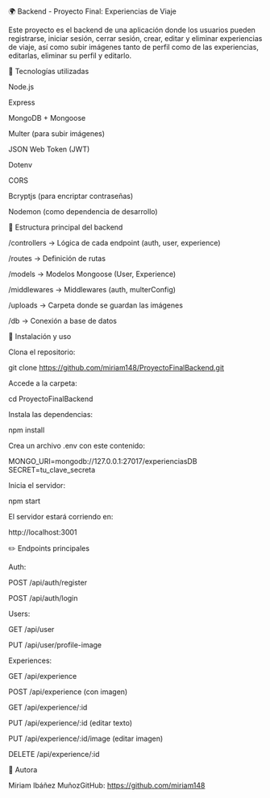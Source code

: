 
🌍 Backend - Proyecto Final: Experiencias de Viaje

Este proyecto es el backend de una aplicación donde los usuarios pueden registrarse, iniciar sesión, cerrar sesión, crear, editar y eliminar experiencias de viaje, así como subir imágenes tanto de perfil como de las experiencias, editarlas, eliminar su perfil y editarlo.

🚀 Tecnologías utilizadas

Node.js

Express

MongoDB + Mongoose

Multer (para subir imágenes)

JSON Web Token (JWT)

Dotenv

CORS

Bcryptjs (para encriptar contraseñas)

Nodemon (como dependencia de desarrollo)

📁 Estructura principal del backend

/controllers → Lógica de cada endpoint (auth, user, experience)

/routes → Definición de rutas

/models → Modelos Mongoose (User, Experience)

/middlewares → Middlewares (auth, multerConfig)

/uploads → Carpeta donde se guardan las imágenes

/db → Conexión a base de datos

🔧 Instalación y uso

Clona el repositorio:

 git clone https://github.com/miriam148/ProyectoFinalBackend.git

Accede a la carpeta:

 cd ProyectoFinalBackend

Instala las dependencias:

 npm install

Crea un archivo .env con este contenido:

MONGO_URI=mongodb://127.0.0.1:27017/experienciasDB
SECRET=tu_clave_secreta

Inicia el servidor:

 npm start

El servidor estará corriendo en:

 http://localhost:3001

✏️ Endpoints principales

Auth:

POST /api/auth/register

POST /api/auth/login

Users:

GET /api/user

PUT /api/user/profile-image

Experiences:

GET /api/experience

POST /api/experience (con imagen)

GET /api/experience/:id

PUT /api/experience/:id (editar texto)

PUT /api/experience/:id/image (editar imagen)

DELETE /api/experience/:id

📖 Autora

Miriam Ibáñez MuñozGitHub: https://github.com/miriam148
